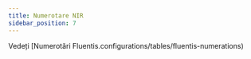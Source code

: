 ```yaml
---
title: Numerotare NIR
sidebar_position: 7
---
```


Vedeți [Numerotări Fluentis.configurations/tables/fluentis-numerations) 